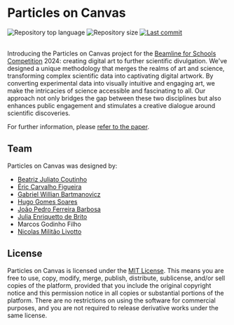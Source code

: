 # Particles on Canvas

<div align="start">
  <img src="https://img.shields.io/github/languages/top/ojpbarbosa/particles-on-canvas.svg" alt="Repository top language">
  <img src="https://img.shields.io/github/repo-size/ojpbarbosa/particles-on-canvas.svg" alt="Repository size">
  <a href="https://github.com/ojpbarbosa/particles-on-canvas/commits">
    <img src="https://img.shields.io/github/last-commit/ojpbarbosa/particles-on-canvas.svg" alt="Last commit">
  </a>
</div>

<br />

Introducing the Particles on Canvas project for the [Beamline for Schools Competition](https://beamlineforschools.cern) 2024: creating digital art to further scientific divulgation. We've designed a unique methodology that merges the realms of art and science, transforming complex scientific data into captivating digital artwork. By converting experimental data into visually intuitive and engaging art, we make the intricacies of science accessible and fascinating to all. Our approach not only bridges the gap between these two disciplines but also enhances public engagement and stimulates a creative dialogue around scientific discoveries.

For further information, please [refer to the paper](https://particles-on-canvas.vercel.app/paper.pdf).

## Team
Particles on Canvas was designed by:
- [Beatriz Juliato Coutinho](https://github.com/biaacoutinho)
- [Éric Carvalho Figueira](https://github.com/eric-figueira)
- [Gabriel Willian Bartmanovicz](https://github.com/obielwb)
- [Hugo Gomes Soares](https://github.com/Miojodetomat)
- [João Pedro Ferreira Barbosa](https://github.com/ojpbarbosa)
- [Julia Enriquetto de Brito](https://github.com/juliaenriquetto)
- Marcos Godinho Filho
- [Nicolas Militão Livotto](https://github.com/nimilitao)

## License
Particles on Canvas is licensed under the [MIT License](https://github.com/ojpbarbosa/particles-on-canvas/blob/main/LICENSE). This means you are free to use, copy, modify, merge, publish, distribute, sublicense, and/or sell copies of the platform, provided that you include the original copyright notice and this permission notice in all copies or substantial portions of the platform. There are no restrictions on using the software for commercial purposes, and you are not required to release derivative works under the same license.
